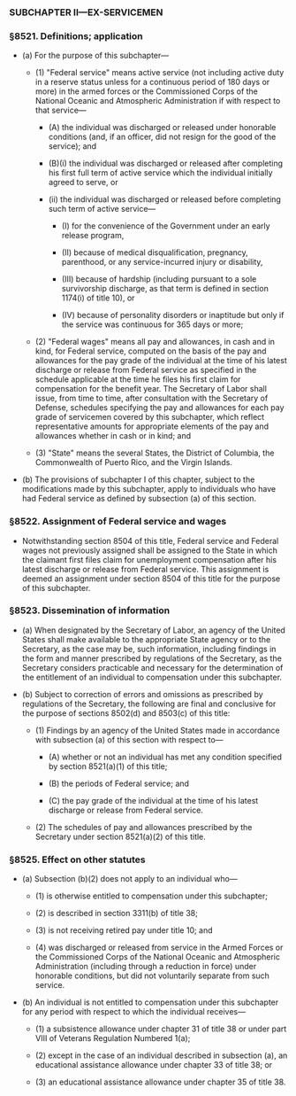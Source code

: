 ### SUBCHAPTER II—EX-SERVICEMEN

### §8521. Definitions; application
* (a) For the purpose of this subchapter—

  * (1) "Federal service" means active service (not including active duty in a reserve status unless for a continuous period of 180 days or more) in the armed forces or the Commissioned Corps of the National Oceanic and Atmospheric Administration if with respect to that service—

    * (A) the individual was discharged or released under honorable conditions (and, if an officer, did not resign for the good of the service); and

    * (B)(i) the individual was discharged or released after completing his first full term of active service which the individual initially agreed to serve, or

    * (ii) the individual was discharged or released before completing such term of active service—

      * (I) for the convenience of the Government under an early release program,

      * (II) because of medical disqualification, pregnancy, parenthood, or any service-incurred injury or disability,

      * (III) because of hardship (including pursuant to a sole survivorship discharge, as that term is defined in section 1174(i) of title 10), or

      * (IV) because of personality disorders or inaptitude but only if the service was continuous for 365 days or more;


  * (2) "Federal wages" means all pay and allowances, in cash and in kind, for Federal service, computed on the basis of the pay and allowances for the pay grade of the individual at the time of his latest discharge or release from Federal service as specified in the schedule applicable at the time he files his first claim for compensation for the benefit year. The Secretary of Labor shall issue, from time to time, after consultation with the Secretary of Defense, schedules specifying the pay and allowances for each pay grade of servicemen covered by this subchapter, which reflect representative amounts for appropriate elements of the pay and allowances whether in cash or in kind; and

  * (3) "State" means the several States, the District of Columbia, the Commonwealth of Puerto Rico, and the Virgin Islands.


* (b) The provisions of subchapter I of this chapter, subject to the modifications made by this subchapter, apply to individuals who have had Federal service as defined by subsection (a) of this section.

### §8522. Assignment of Federal service and wages
* Notwithstanding section 8504 of this title, Federal service and Federal wages not previously assigned shall be assigned to the State in which the claimant first files claim for unemployment compensation after his latest discharge or release from Federal service. This assignment is deemed an assignment under section 8504 of this title for the purpose of this subchapter.

### §8523. Dissemination of information
* (a) When designated by the Secretary of Labor, an agency of the United States shall make available to the appropriate State agency or to the Secretary, as the case may be, such information, including findings in the form and manner prescribed by regulations of the Secretary, as the Secretary considers practicable and necessary for the determination of the entitlement of an individual to compensation under this subchapter.

* (b) Subject to correction of errors and omissions as prescribed by regulations of the Secretary, the following are final and conclusive for the purpose of sections 8502(d) and 8503(c) of this title:

  * (1) Findings by an agency of the United States made in accordance with subsection (a) of this section with respect to—

    * (A) whether or not an individual has met any condition specified by section 8521(a)(1) of this title;

    * (B) the periods of Federal service; and

    * (C) the pay grade of the individual at the time of his latest discharge or release from Federal service.


  * (2) The schedules of pay and allowances prescribed by the Secretary under section 8521(a)(2) of this title.

### §8525. Effect on other statutes
* (a) Subsection (b)(2) does not apply to an individual who—

  * (1) is otherwise entitled to compensation under this subchapter;

  * (2) is described in section 3311(b) of title 38;

  * (3) is not receiving retired pay under title 10; and

  * (4) was discharged or released from service in the Armed Forces or the Commissioned Corps of the National Oceanic and Atmospheric Administration (including through a reduction in force) under honorable conditions, but did not voluntarily separate from such service.


* (b) An individual is not entitled to compensation under this subchapter for any period with respect to which the individual receives—

  * (1) a subsistence allowance under chapter 31 of title 38 or under part VIII of Veterans Regulation Numbered 1(a);

  * (2) except in the case of an individual described in subsection (a), an educational assistance allowance under chapter 33 of title 38; or

  * (3) an educational assistance allowance under chapter 35 of title 38.